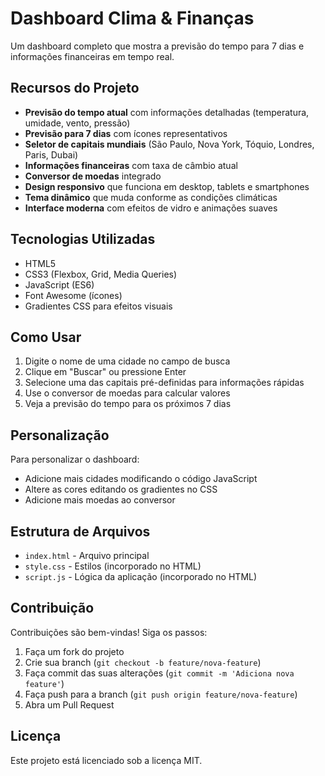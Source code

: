 # Dashboard Clima & Finanças

Um dashboard completo que mostra a previsão do tempo para 7 dias e informações financeiras em tempo real.



## Recursos do Projeto

- **Previsão do tempo atual** com informações detalhadas (temperatura, umidade, vento, pressão)
- **Previsão para 7 dias** com ícones representativos
- **Seletor de capitais mundiais** (São Paulo, Nova York, Tóquio, Londres, Paris, Dubai)
- **Informações financeiras** com taxa de câmbio atual
- **Conversor de moedas** integrado
- **Design responsivo** que funciona em desktop, tablets e smartphones
- **Tema dinâmico** que muda conforme as condições climáticas
- **Interface moderna** com efeitos de vidro e animações suaves

## Tecnologias Utilizadas

- HTML5
- CSS3 (Flexbox, Grid, Media Queries)
- JavaScript (ES6)
- Font Awesome (ícones)
- Gradientes CSS para efeitos visuais

## Como Usar

1. Digite o nome de uma cidade no campo de busca
2. Clique em "Buscar" ou pressione Enter
3. Selecione uma das capitais pré-definidas para informações rápidas
4. Use o conversor de moedas para calcular valores
5. Veja a previsão do tempo para os próximos 7 dias

## Personalização

Para personalizar o dashboard:

- Adicione mais cidades modificando o código JavaScript
- Altere as cores editando os gradientes no CSS
- Adicione mais moedas ao conversor

## Estrutura de Arquivos

- `index.html` - Arquivo principal
- `style.css` - Estilos (incorporado no HTML)
- `script.js` - Lógica da aplicação (incorporado no HTML)

## Contribuição

Contribuições são bem-vindas! Siga os passos:

1. Faça um fork do projeto
2. Crie sua branch (`git checkout -b feature/nova-feature`)
3. Faça commit das suas alterações (`git commit -m 'Adiciona nova feature'`)
4. Faça push para a branch (`git push origin feature/nova-feature`)
5. Abra um Pull Request

## Licença

Este projeto está licenciado sob a licença MIT.
